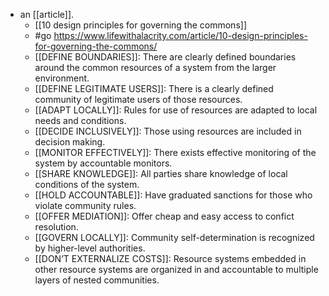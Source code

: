 - an [[article]].
  - [[10 design principles for governing the commons]]
  - #go https://www.lifewithalacrity.com/article/10-design-principles-for-governing-the-commons/
  - [[DEFINE BOUNDARIES]]: There are clearly defined boundaries around the common resources of a system from the larger environment.
  - [[DEFINE LEGITIMATE USERS]]: There is a clearly defined community of legitimate users of those resources.
  - [[ADAPT LOCALLY]]: Rules for use of resources are adapted to local needs and conditions.
  - [[DECIDE INCLUSIVELY]]: Those using resources are included in decision making.
  - [[MONITOR EFFECTIVELY]]: There exists effective monitoring of the system by accountable monitors.
  - [[SHARE KNOWLEDGE]]: All parties share knowledge of local conditions of the system.
  - [[HOLD ACCOUNTABLE]]: Have graduated sanctions for those who violate community rules.
  - [[OFFER MEDIATION]]: Offer cheap and easy access to confict resolution.
  - [[GOVERN LOCALLY]]: Community self-determination is recognized by higher-level authorities.
  - [[DON’T EXTERNALIZE COSTS]]: Resource systems embedded in other resource systems are organized in and accountable to multiple layers of nested communities.
